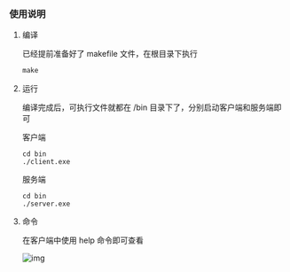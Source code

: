 ### 使用说明

1. 编译

   已经提前准备好了 makefile 文件，在根目录下执行

   ```makefile
   make
   ```

   

2. 运行

   编译完成后，可执行文件就都在 /bin 目录下了，分别启动客户端和服务端即可

   客户端

   ```shell
   cd bin
   ./client.exe
   ```

   

   服务端

   ```shell
   cd bin
   ./server.exe
   ```

   

3. 命令

   在客户端中使用 help 命令即可查看

   ![img](https://gitee.com/Ajth002/picture-bed/raw/master/img/202206141617244.png)

